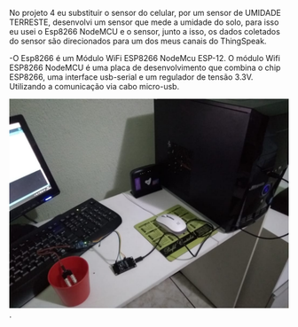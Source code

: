 No projeto 4 eu substituir o sensor do celular, por um sensor de UMIDADE TERRESTE, desenvolvi um sensor que mede a umidade do solo, para isso eu usei o Esp8266 NodeMCU e o sensor, junto a isso, os dados coletados do sensor são direcionados para um dos meus canais do ThingSpeak. 

-O Esp8266 é um Módulo WiFi ESP8266 NodeMcu ESP-12. O módulo Wifi ESP8266 NodeMCU é uma placa de desenvolvimento que combina o chip ESP8266, uma interface usb-serial e um regulador de tensão 3.3V. Utilizando a comunicação via cabo micro-usb. 

![Alt Text](https://github.com/AquilesBurlamaqui/InternetDasCoisas/blob/master/projeto4/turma2019.2/Matheus%20Cavalcante/Proje4.png.jpeg).
